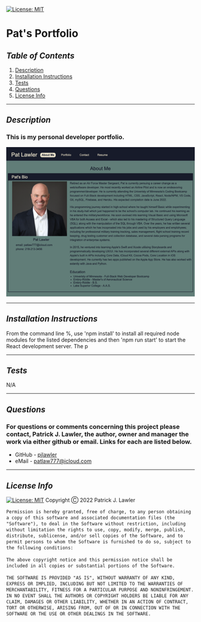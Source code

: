 
 [![License: MIT](https://img.shields.io/badge/License-MIT-yellow.svg)](https://opensource.org/licenses/MIT)
 # Pat's Portfolio
 ## *Table of Contents*
1. [Description](#description)
2. [Installation Instructions](#installation-instructions)
3. [Tests](#tests)
4. [Questions](#questions)
5. [License Info](#license-info)

 _ _ _
 ## *Description*
 ### This is my personal developer portfolio. 
 ![Screen Shot](./src/assets/screenshots/screen-shot.png)
 _ _ _
 
 ## *Installation Instructions*
  From the command line %, use 'npm install' to install all required node modules for the listed dependencies and then 'npm run start' to start the React development server. The p 
  - - -
 ## *Tests*
  N/A
  - - -
 
 ## *Questions*
 ###   For questions or comments concerning this project please contact, Patrick J. Lawler, the author, owner and manager the work via either github or email. Links for each are listed below.
 - GitHub - [pjlawler](https://github.com/pjlawler) 
 - eMail - patlaw777@icloud.com
 _ _ _
 ## *License Info*
  [![License: MIT](https://img.shields.io/badge/License-MIT-yellow.svg)](https://opensource.org/licenses/MIT)  Copyright Ⓒ 2022 Patrick J. Lawler
      
    Permission is hereby granted, free of charge, to any person obtaining a copy of this software and associated documentation files (the "Software"), to deal in the Software without restriction, including without limitation the rights to use, copy, modify, merge, publish, distribute, sublicense, and/or sell copies of the Software, and to permit persons to whom the Software is furnished to do so, subject to the following conditions:
    
    The above copyright notice and this permission notice shall be included in all copies or substantial portions of the Software.
    
    THE SOFTWARE IS PROVIDED "AS IS", WITHOUT WARRANTY OF ANY KIND, EXPRESS OR IMPLIED, INCLUDING BUT NOT LIMITED TO THE WARRANTIES OF MERCHANTABILITY, FITNESS FOR A PARTICULAR PURPOSE AND NONINFRINGEMENT. IN NO EVENT SHALL THE AUTHORS OR COPYRIGHT HOLDERS BE LIABLE FOR ANY CLAIM, DAMAGES OR OTHER LIABILITY, WHETHER IN AN ACTION OF CONTRACT, TORT OR OTHERWISE, ARISING FROM, OUT OF OR IN CONNECTION WITH THE SOFTWARE OR THE USE OR OTHER DEALINGS IN THE SOFTWARE.